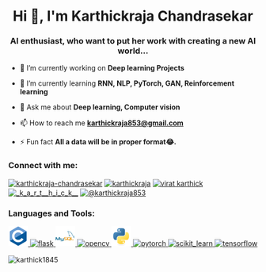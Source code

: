 <h1 align="center">Hi 👋, I'm Karthickraja Chandrasekar</h1>
<h3 align="center">AI enthusiast, who want to put her work with creating a new AI world...</h3>

- 🔭 I’m currently working on **Deep learning Projects**

- 🌱 I’m currently learning **RNN, NLP, PyTorch, GAN, Reinforcement learning**

- 💬 Ask me about **Deep learning, Computer vision**

- 📫 How to reach me **karthickraja853@gmail.com**

- ⚡ Fun fact **All a data will be in proper format😂.**

<h3 align="left">Connect with me:</h3>
<p align="left">
<a href="https://linkedin.com/in/karthickraja-chandrasekar" target="blank"><img align="center" src="https://raw.githubusercontent.com/rahuldkjain/github-profile-readme-generator/master/src/images/icons/Social/linked-in-alt.svg" alt="karthickraja-chandrasekar" height="30" width="40" /></a>
<a href="https://kaggle.com/karthickraja" target="blank"><img align="center" src="https://raw.githubusercontent.com/rahuldkjain/github-profile-readme-generator/master/src/images/icons/Social/kaggle.svg" alt="karthickraja" height="30" width="40" /></a>
<a href="https://fb.com/virat karthick" target="blank"><img align="center" src="https://raw.githubusercontent.com/rahuldkjain/github-profile-readme-generator/master/src/images/icons/Social/facebook.svg" alt="virat karthick" height="30" width="40" /></a>
<a href="https://instagram.com/_k_a_r_t__h_i_c_k__" target="blank"><img align="center" src="https://raw.githubusercontent.com/rahuldkjain/github-profile-readme-generator/master/src/images/icons/Social/instagram.svg" alt="_k_a_r_t__h_i_c_k__" height="30" width="40" /></a>
<a href="https://www.hackerrank.com/@karthickraja853" target="blank"><img align="center" src="https://raw.githubusercontent.com/rahuldkjain/github-profile-readme-generator/master/src/images/icons/Social/hackerrank.svg" alt="@karthickraja853" height="30" width="40" /></a>
</p>

<h3 align="left">Languages and Tools:</h3>
<p align="left"> <a href="https://www.cprogramming.com/" target="_blank"> <img src="https://raw.githubusercontent.com/devicons/devicon/master/icons/c/c-original.svg" alt="c" width="40" height="40"/> </a> <a href="https://flask.palletsprojects.com/" target="_blank"> <img src="https://www.vectorlogo.zone/logos/pocoo_flask/pocoo_flask-icon.svg" alt="flask" width="40" height="40"/> </a> <a href="https://www.mysql.com/" target="_blank"> <img src="https://raw.githubusercontent.com/devicons/devicon/master/icons/mysql/mysql-original-wordmark.svg" alt="mysql" width="40" height="40"/> </a> <a href="https://opencv.org/" target="_blank"> <img src="https://www.vectorlogo.zone/logos/opencv/opencv-icon.svg" alt="opencv" width="40" height="40"/> </a> <a href="https://www.python.org" target="_blank"> <img src="https://raw.githubusercontent.com/devicons/devicon/master/icons/python/python-original.svg" alt="python" width="40" height="40"/> </a> <a href="https://pytorch.org/" target="_blank"> <img src="https://www.vectorlogo.zone/logos/pytorch/pytorch-icon.svg" alt="pytorch" width="40" height="40"/> </a> <a href="https://scikit-learn.org/" target="_blank"> <img src="https://upload.wikimedia.org/wikipedia/commons/0/05/Scikit_learn_logo_small.svg" alt="scikit_learn" width="40" height="40"/> </a> <a href="https://www.tensorflow.org" target="_blank"> <img src="https://www.vectorlogo.zone/logos/tensorflow/tensorflow-icon.svg" alt="tensorflow" width="40" height="40"/> </a> </p>

<p><img align="center" src="https://github-readme-stats.vercel.app/api/top-langs?username=karthick1845&show_icons=true&locale=en&layout=compact" alt="karthick1845" /></p>
